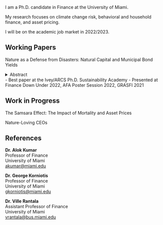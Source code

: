 I am a Ph.D. candidate in Finance at the University of Miami. 

My research focuses on climate change risk, behavioral and household finance, and asset pricing.

I will be on the academic job market in 2022/2023.

## Working Papers

Nature as a Defense from Disasters: Natural Capital and Municipal Bond Yields <details><summary> Abstract </summary>
  This paper shows that climate risk mitigation strategies are priced in financial markets. Using extreme weather and natural capital loss shocks, I demonstrate that the municipal bond market starts to price natural capital following an extreme weather event. The yield spread between counties that lose natural capital and those that do not, i.e., the mitigation premium, increases from zero to 17 basis points. This effect is more prominent for revenue bonds, bonds financing infrastructure projects, and bonds issued by counties dependent on farming. Natural capital protection could decrease the county's cost of debt by \$2.1 million over the bonds' life.
</details>
- Best paper at the Ivey/ARCS Ph.D. Sustainability Academy
- Presented at Finance Down Under 2022, AFA Poster Session 2022, GRASFI 2021

## Work in Progress

The Samsara Effect: The Impact of Mortality and Asset Prices

Nature-Loving CEOs

## References

**Dr. Alok Kumar** <br/>
Professor of Finance <br/>
University of Miami <br/>
akumar@miami.edu                 

**Dr. George Korniotis** <br/>
Professor of Finance <br/>
University of Miami <br/>
gkorniotis@miami.edu <br/>

**Dr. Ville Rantala** <br/>
Assistant Professor of Finance <br/>
University of Miami <br/>
vrantala@bus.miami.edu 
